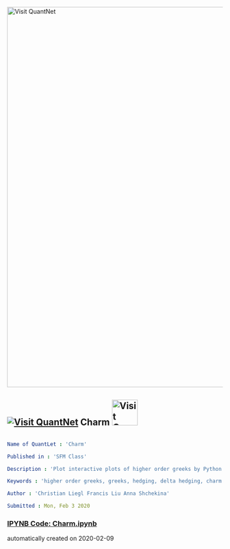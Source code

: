 [<img src="https://github.com/QuantLet/Styleguide-and-FAQ/blob/master/pictures/banner.png" width="888" alt="Visit QuantNet">](http://quantlet.de/)

## [<img src="https://github.com/QuantLet/Styleguide-and-FAQ/blob/master/pictures/qloqo.png" alt="Visit QuantNet">](http://quantlet.de/) **Charm** [<img src="https://github.com/QuantLet/Styleguide-and-FAQ/blob/master/pictures/QN2.png" width="60" alt="Visit QuantNet 2.0">](http://quantlet.de/)

```yaml

Name of QuantLet : 'Charm'

Published in : 'SFM Class' 

Description : 'Plot interactive plots of higher order greeks by Python.'

Keywords : 'higher order greeks, greeks, hedging, delta hedging, charm adjusted delta hedging, neutral portfolio, simulation, monte carlo simulation, interactive plots'

Author : 'Christian Liegl Francis Liu Anna Shchekina'

Submitted : Mon, Feb 3 2020


```

### [IPYNB Code: Charm.ipynb](Charm.ipynb)


automatically created on 2020-02-09